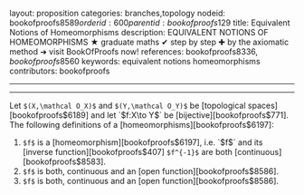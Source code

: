 layout: proposition
categories: branches,topology
nodeid: bookofproofs$8589
orderid: 600
parentid: bookofproofs$129
title: Equivalent Notions of Homeomorphisms
description: EQUIVALENT NOTIONS OF HOMEOMORPHISMS ★ graduate maths ✔ step by step ✚ by the axiomatic method ➜ visit BookOfProofs now!
references: bookofproofs$8336,bookofproofs$8560
keywords: equivalent notions homeomorphisms
contributors: bookofproofs

---


---

Let `$(X,\mathcal O_X)$` and `$(Y,\mathcal O_Y)$` be [topological spaces][bookofproofs$6189] and let `$f:X\to Y$` be [bijective][bookofproofs$771].
The following definitions of a [homeomorphisms][bookofproofs$6197]:
1. `$f$` is a [homeomorphism][bookofproofs$6197], i.e. `$f$` and its [inverse function][bookofproofs$407] `$f^{-1}$`  are both [continuous][bookofproofs$8583].
1. `$f$` is both, continuous and an [open function][bookofproofs$8586].
1. `$f$` is both, continuous and an [open function][bookofproofs$8586].